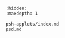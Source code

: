 <!-- utils -->

```{include} README.md
```

```{toctree}
:hidden:
:maxdepth: 1

psh-applets/index.md
psd.md
```
